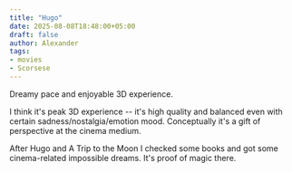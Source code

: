 ```yaml
---
title: "Hugo"
date: 2025-08-08T18:48:00+05:00
draft: false
author: Alexander
tags:
- movies
- Scorsese
---
```


Dreamy pace and enjoyable 3D experience.

I think it's peak 3D experience -- it's high quality and balanced even with certain sadness/nostalgia/emotion mood.
Conceptually it's a gift of perspective at the cinema medium.

After Hugo and A Trip to the Moon I checked some books and got some cinema-related impossible dreams.
It's proof of magic there.
